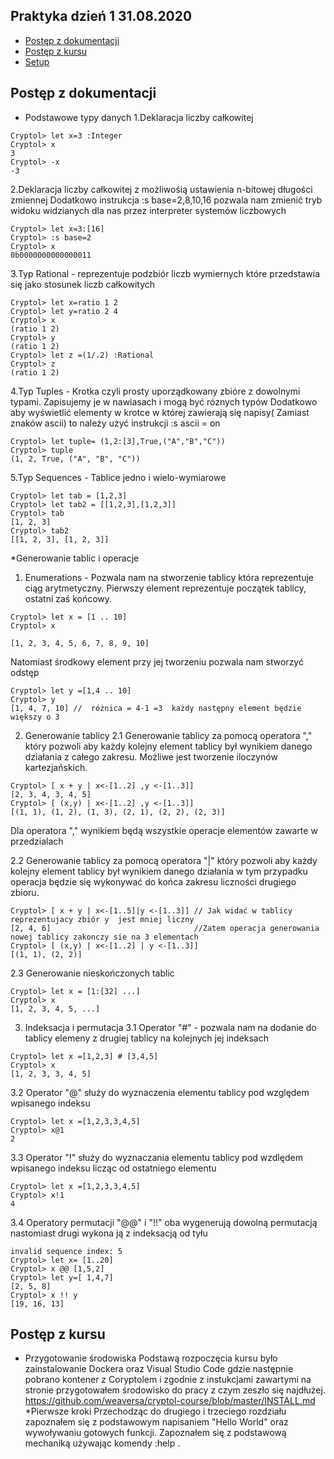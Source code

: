 ## Praktyka dzień 1 31.08.2020
* [Postęp z dokumentacji](#Postęp-z-dokumetacji)
* [Postęp z kursu](#Postęp-z-kursu)
* [Setup](#setup)

## Postęp z dokumentacji
* Podstawowe typy danych 
1.Deklaracja liczby całkowitej 
```
Cryptol> let x=3 :Integer
Cryptol> x
3
Cryptol> -x
-3
```

2.Deklaracja liczby całkowitej z możliwośią ustawienia n-bitowej długości zmiennej
Dodatkowo instrukcja :s base=2,8,10,16 pozwala nam zmienić tryb widoku widzianych dla nas przez interpreter systemów liczbowych

```
Cryptol> let x=3:[16]
Cryptol> :s base=2
Cryptol> x
0b0000000000000011

```


3.Typ Rational - reprezentuje podzbiór liczb wymiernych które przedstawia się jako stosunek liczb całkowitych
```
Cryptol> let x=ratio 1 2
Cryptol> let y=ratio 2 4
Cryptol> x
(ratio 1 2)
Cryptol> y
(ratio 1 2)
Cryptol> let z =(1/.2) :Rational 
Cryptol> z
(ratio 1 2)
```

4.Typ Tuples - Krotka czyli prosty uporządkowany zbióre z dowolnymi typami. Zapisujemy je w nawiasach i mogą być róznych typów 
Dodatkowo aby wyświetlić elementy w krotce w której zawierają się napisy( Zamiast znaków ascii) to należy użyć
instrukcji :s ascii = on 
```
Cryptol> let tuple= (1,2:[3],True,("A","B","C"))
Cryptol> tuple
(1, 2, True, ("A", "B", "C"))
```
5.Typ Sequences - Tablice jedno i wielo-wymiarowe
```
Cryptol> let tab = [1,2,3]
Cryptol> let tab2 = [[1,2,3],[1,2,3]]
Cryptol> tab
[1, 2, 3]
Cryptol> tab2
[[1, 2, 3], [1, 2, 3]]
```
*Generowanie tablic i operacje
1. Enumerations - Pozwala nam na stworzenie tablicy która reprezentuje ciąg arytmetyczny.
Pierwszy element reprezentuje początek tablicy, ostatni zaś końcowy. 
```
Cryptol> let x = [1 .. 10]
Cryptol> x

[1, 2, 3, 4, 5, 6, 7, 8, 9, 10]
```
Natomiast środkowy element przy jej tworzeniu pozwala nam stworzyć odstęp
```
Cryptol> let y =[1,4 .. 10]
Cryptol> y
[1, 4, 7, 10] //  różnica = 4-1 =3  każdy następny element będzie większy o 3
```

2. Generowanie tablicy
2.1 Generowanie tablicy za pomocą operatora "," który pozwoli aby każdy kolejny element tablicy był wynikiem danego działania
z całego zakresu. Możliwe jest tworzenie iloczynów kartezjańskich.
```
Cryptol> [ x + y | x<-[1..2] ,y <-[1..3]]
[2, 3, 4, 3, 4, 5]
Cryptol> [ (x,y) | x<-[1..2] ,y <-[1..3]]
[(1, 1), (1, 2), (1, 3), (2, 1), (2, 2), (2, 3)]
```
Dla operatora "," wynikiem będą wszystkie operacje elementów  zawarte w przedzialach 

2.2 Generowanie tablicy za pomocą operatora "|" który pozwoli aby każdy kolejny element tablicy  był wynikiem danego działania
w tym przypadku operacja będzie się wykonywać do końca zakresu liczności drugiego zbioru. 
```
Cryptol> [ x + y | x<-[1..5]|y <-[1..3]] // Jak widać w tablicy reprezentujacy zbiór y  jest mniej liczny 
[2, 4, 6]                                //Zatem operacja generowania nowej tablicy zakonczy sie na 3 elementach
Cryptol> [ (x,y) | x<-[1..2] | y <-[1..3]]
[(1, 1), (2, 2)]

```
2.3 Generowanie nieskończonych tablic
```
Cryptol> let x = [1:[32] ...] 
Cryptol> x
[1, 2, 3, 4, 5, ...]
```
3. Indeksacja i permutacja
3.1 Operator "#" - pozwala nam na dodanie do tablicy elemeny z drugiej tablicy na kolejnych jej indeksach
```
Cryptol> let x =[1,2,3] # [3,4,5]
Cryptol> x
[1, 2, 3, 3, 4, 5]
```

3.2 Operator "@" służy do wyznaczenia elementu tablicy pod względem wpisanego indeksu
```
Cryptol> let x =[1,2,3,3,4,5]
Cryptol> x@1
2
```
3.3 Operator "!" służy do wyznaczania elementu tablicy pod wzdlędem wpisanego indeksu licząc od ostatniego elementu
```
Cryptol> let x =[1,2,3,3,4,5]
Cryptol> x!1
4
```
3.4 Operatory permutacji "@@" i "!!"  oba wygenerują dowolną permutacją nastomiast drugi wykona ją z indeksacją od tyłu
```
invalid sequence index: 5
Cryptol> let x= [1..20]
Cryptol> x @@ [1,5,2]
Cryptol> let y=[ 1,4,7]
[2, 5, 8]
Cryptol> x !! y
[19, 16, 13]
```

## Postęp z kursu
* Przygotowanie środowiska
Podstawą rozpoczęcia kursu było zainstalowanie Dockera oraz Visual Studio Code gdzie następnie pobrano kontener
z Coryptolem  i zgodnie z instukcjami zawartymi na stronie przygotowałem środowisko do pracy z czym zeszło się najdłużej.
https://github.com/weaversa/cryptol-course/blob/master/INSTALL.md
*Pierwsze kroki 
Przechodząc do drugiego i trzeciego  rozdziału zapoznałem się z podstawowym napisaniem "Hello World" oraz wywoływaniu gotowych funkcji.
Zapoznałem się z podstawową mechaniką używając komendy :help .




	


